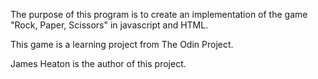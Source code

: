 The purpose of this program is to create an implementation of the game "Rock, Paper, Scissors" in javascript and HTML.

This game is a learning project from The Odin Project.

James Heaton is the author of this project.